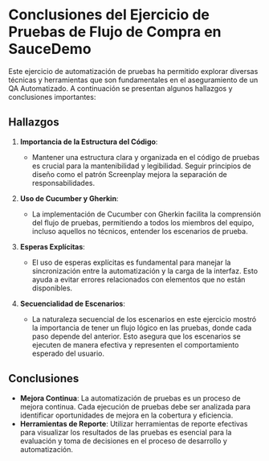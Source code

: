 # Conclusiones del Ejercicio de Pruebas de Flujo de Compra en SauceDemo

Este ejercicio de automatización de pruebas ha permitido explorar diversas técnicas y herramientas que son fundamentales en el aseguramiento de un QA Automatizado. 
A continuación se presentan algunos hallazgos y conclusiones importantes:

## Hallazgos

1. **Importancia de la Estructura del Código**:
   - Mantener una estructura clara y organizada en el código de pruebas es crucial para la mantenibilidad y legibilidad. Seguir principios de diseño como el patrón Screenplay mejora la separación de responsabilidades.

2. **Uso de Cucumber y Gherkin**:
   - La implementación de Cucumber con Gherkin facilita la comprensión del flujo de pruebas, permitiendo a todos los miembros del equipo, incluso aquellos no técnicos, entender los escenarios de prueba.

3. **Esperas Explícitas**:
   - El uso de esperas explícitas es fundamental para manejar la sincronización entre la automatización y la carga de la interfaz. Esto ayuda a evitar errores relacionados con elementos que no están disponibles.

4. **Secuencialidad de Escenarios**:
   - La naturaleza secuencial de los escenarios en este ejercicio mostró la importancia de tener un flujo lógico en las pruebas, donde cada paso depende del anterior. Esto asegura que los escenarios se ejecuten de manera efectiva y representen el comportamiento esperado del usuario.

## Conclusiones

- **Mejora Continua**: La automatización de pruebas es un proceso de mejora continua. Cada ejecución de pruebas debe ser analizada para identificar oportunidades de mejora en la cobertura y eficiencia.
- **Herramientas de Reporte**: Utilizar herramientas de reporte efectivas para visualizar los resultados de las pruebas es esencial para la evaluación y toma de decisiones en el proceso de desarrollo y automatización.
